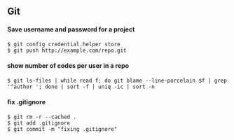 ## Git

#### Save username and password for a project

    $ git config credential.helper store
    $ git push http://example.com/repo.git


#### show number of codes per user in a repo

    $ git ls-files | while read f; do git blame --line-porcelain $f | grep '^author '; done | sort -f | uniq -ic | sort -n
    
#### fix .gitignore
    $ git rm -r --cached .
    $ git add .gitignore
    $ git commit -m "fixing .gitignore"
